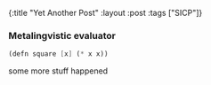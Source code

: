{:title "Yet Another Post"
 :layout :post
 :tags  ["SICP"]}

### Metalingvistic evaluator
```scheme
(defn square [x] (* x x))


```
some more stuff happened
